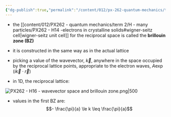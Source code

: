 ```yaml
---
{"dg-publish":true,"permalink":"/content/012/px-262-quantum-mechanics/term-2/h-many-particles/px-262-h16-wavevector-space-and-brillouin-zone/","noteIcon":"1","created":"2025-02-10T16:21:03.035+00:00","updated":"2025-02-10T16:44:53.477+00:00"}
---
```


- the [[content/012/PX262 - quantum mechanics/term 2/H - many particles/PX262 - H14 -electrons in crystalline solids#wigner-seitz cell\|wigner-seitz unit cell]] for the reciprocal space is called the **brillouin zone (BZ)**
- it is constructed in the same way as in the actual lattice

- picking a value of the wavevector, $\vec k$, anywhere in the space occupied by the reciprocal lattice points, appropriate to the electron waves, $A\exp(i\vec k \cdot \vec r)$
- in 1D, the reciprocal lattice:

![PX262 - H16 - wavevector space and brillouin zone.png|500](/img/user/pics/PX262%20-%20H16%20-%20wavevector%20space%20and%20brillouin%20zone.png)

- values in the first BZ are:
$$- \frac{\pi}{a} \le k \leq \frac{\pi}{a}$$
